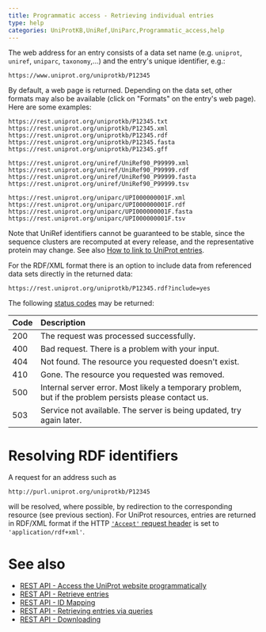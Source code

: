 ```yaml
---
title: Programmatic access - Retrieving individual entries
type: help
categories: UniProtKB,UniRef,UniParc,Programmatic_access,help
---
```


The web address for an entry consists of a data set name (e.g. `uniprot`, `uniref`, `uniparc`, `taxonomy`,...) and the entry's unique identifier, e.g.:

    https://www.uniprot.org/uniprotkb/P12345

By default, a web page is returned. Depending on the data set, other formats may also be available (click on "Formats" on the entry's web page). Here are some examples:

    https://rest.uniprot.org/uniprotkb/P12345.txt
    https://rest.uniprot.org/uniprotkb/P12345.xml
    https://rest.uniprot.org/uniprotkb/P12345.rdf
    https://rest.uniprot.org/uniprotkb/P12345.fasta
    https://rest.uniprot.org/uniprotkb/P12345.gff

    https://rest.uniprot.org/uniref/UniRef90_P99999.xml
    https://rest.uniprot.org/uniref/UniRef90_P99999.rdf
    https://rest.uniprot.org/uniref/UniRef90_P99999.fasta
    https://rest.uniprot.org/uniref/UniRef90_P99999.tsv

    https://rest.uniprot.org/uniparc/UPI000000001F.xml
    https://rest.uniprot.org/uniparc/UPI000000001F.rdf
    https://rest.uniprot.org/uniparc/UPI000000001F.fasta
    https://rest.uniprot.org/uniparc/UPI000000001F.tsv

Note that UniRef identifiers cannot be guaranteed to be stable, since the sequence clusters are recomputed at every release, and the representative protein may change. See also [How to link to UniProt entries](https://www.uniprot.org/help/linking_to_uniprot).

For the RDF/XML format there is an option to include data from referenced data sets directly in the returned data:

    https://rest.uniprot.org/uniprotkb/P12345.rdf?include=yes

The following [status codes](http://www.w3.org/Protocols/rfc2616/rfc2616-sec10.html) may be returned:

| Code | Description                                                                                            |
| :--- | :----------------------------------------------------------------------------------------------------- |
| 200  | The request was processed successfully.                                                                |
| 400  | Bad request. There is a problem with your input.                                                       |
| 404  | Not found. The resource you requested doesn't exist.                                                   |
| 410  | Gone. The resource you requested was removed.                                                          |
| 500  | Internal server error. Most likely a temporary problem, but if the problem persists please contact us. |
| 503  | Service not available. The server is being updated, try again later.                                   |

# Resolving RDF identifiers

A request for an address such as

    http://purl.uniprot.org/uniprotkb/P12345

will be resolved, where possible, by redirection to the corresponding resource (see previous section). For UniProt resources, entries are returned in RDF/XML format if the HTTP [`'Accept'` request header](https://www.w3.org/Protocols/rfc2616/rfc2616-sec14.html) is set to `'application/rdf+xml'`.

# See also

- [REST API - Access the UniProt website programmatically](https://www.uniprot.org/help/api)
- [REST API - Retrieve entries](https://www.uniprot.org/help/api_retrieve_entries)
- [REST API - ID Mapping](https://www.uniprot.org/help/id_mapping.md)
- [REST API - Retrieving entries via queries](https://www.uniprot.org/help/api_queries)
- [REST API - Downloading](https://www.uniprot.org/help/api_downloading)
